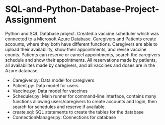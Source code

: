 # SQL-and-Python-Database-Project-Assignment

Python and SQL Database project. Created a vaccine scheduler which was connected to a Microsoft Azure Database. Caregivers and Patients create accounts, where they both have different functions. Caregivers are able to upload their availability, show their appointments, and revise vaccine counts. Patients can reserve or cancel appointments, search the caregivers schedule and show their appointments. All reservations made by patients, all availabilites made by caregivers, and all vaccines and doses are in the Azure database.

- Caregiver.py: Data model for caregivers
- Patient.py: Data model for users
- Vaccine.py: Data model for vaccines
- Scheduler.py: Main runner for command-line interface, contains many functions allowing users/caregivers to create accounts and login, then search for schedules and reserve if available.
- create.sql: SQL statements to create the tables for the database
- ConnectionManager.py: Connections for database
